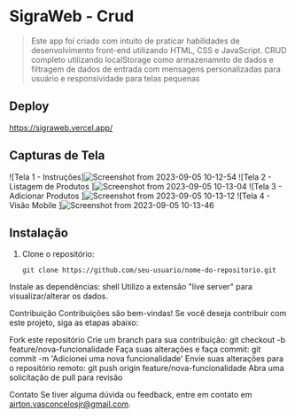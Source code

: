 # SigraWeb - Crud

> Este app foi criado com intuito de praticar habilidades de desenvolvimento front-end utilizando HTML, CSS e JavaScript.
> CRUD completo utilizando localStorage como armazenamnto de dados e filtragem de dados de entrada com mensagens personalizadas para usuário e responsividade para telas pequenas

## Deploy

https://sigraweb.vercel.app/

## Capturas de Tela

![Tela 1 - Instruções]![Screenshot from 2023-09-05 10-12-54](https://github.com/airtonvasconcelosjr/sigraweb/assets/101413097/14ca60e8-272a-47b0-8c6e-d434fa56d548)
![Tela 2 - Listagem de Produtos ]![Screenshot from 2023-09-05 10-13-04](https://github.com/airtonvasconcelosjr/sigraweb/assets/101413097/74eebac6-5d74-4b59-9ce0-37c8d03bfdc8)
![Tela 3 - Adicionar Produtos ]![Screenshot from 2023-09-05 10-13-12](https://github.com/airtonvasconcelosjr/sigraweb/assets/101413097/f6bd3a83-9185-4373-9446-7ed00a0b1fa3)
![Tela 4 - Visão Mobile ]![Screenshot from 2023-09-05 10-13-46](https://github.com/airtonvasconcelosjr/sigraweb/assets/101413097/47bf2907-ce39-4554-9c3d-33bd2820d8a3)




## Instalação


1. Clone o repositório:
   ```shell
   git clone https://github.com/seu-usuario/nome-do-repositorio.git
Instale as dependências:
shell
Utilizo a extensão "live server" para visualizar/alterar os dados.

Contribuição
Contribuições são bem-vindas! Se você deseja contribuir com este projeto, siga as etapas abaixo:

Fork este repositório
Crie um branch para sua contribuição: git checkout -b feature/nova-funcionalidade
Faça suas alterações e faça commit: git commit -m 'Adicionei uma nova funcionalidade'
Envie suas alterações para o repositório remoto: git push origin feature/nova-funcionalidade
Abra uma solicitação de pull para revisão


Contato
Se tiver alguma dúvida ou feedback, entre em contato em airton.vasconcelosjr@gmail.com.
